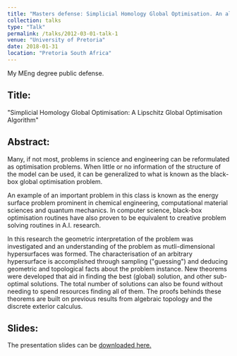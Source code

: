 ```yaml
---
title: "Masters defense: Simplicial Homology Global Optimisation. An algorithm for optimising energy surfaces"
collection: talks
type: "Talk"
permalink: /talks/2012-03-01-talk-1
venue: "University of Pretoria"
date: 2018-01-31
location: "Pretoria South Africa"
---
```


My MEng degree public defense.


Title:
--------
"Simplicial Homology Global Optimisation: A Lipschitz Global Optimisation Algorithm"

Abstract:
--------

Many, if not most, problems in science and engineering can be reformulated as optimisation problems. When little or no information of the structure of the model can be used, it can be generalized to what is known as the black-box global optimisation problem.

An example of an important problem in this class is known as the energy surface problem prominent in chemical engineering, computational material sciences and quantum mechanics. In computer science, black-box optimisation routines have also proven to be equivalent to creative problem solving routines in A.I. research. 

In this research the geometric interpretation of the problem was investigated and an understanding of the problem as mutli-dimensional hypersurfaces was formed. The characterisation of an arbitrary hypersurface is accomplished through sampling ("guessing") and deducing geometric and topological facts about the problem instance. New theorems were developed that aid in finding the best (global) solution, and other sub-optimal solutions. The total number of solutions can also be found without needing to spend resources finding all of them. The proofs behinds these theorems are built on previous results from algebraic topology and the discrete exterior calculus. 

Slides:
--------

The presentation slides can be [downloaded here.](http://stefan-endres.github.io/shgo/files/shgo_defense.pdf)